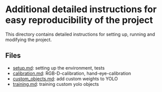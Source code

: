 # Additional detailed instructions for easy reproducibility of the project

This directory contains detailed instructions for setting up, running and modifying the project.

## Files

* [setup.md](detailed_instructions/setup.md): setting up the environment, tests
* [calibration.md](detailed_instructions/calibration.md): RGB-D-calibration, hand-eye-calibration
* [custom_objects.md](detailed_instructions/custom_objects.md): add custom weights to YOLO
* [training.md](detailed_instructions/training.md): training custom yolo objects
